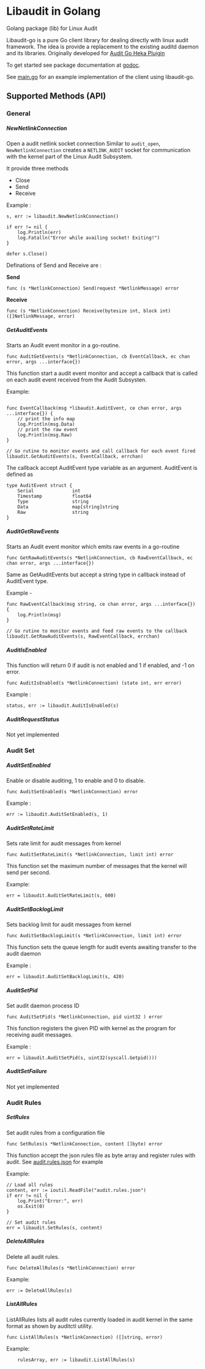 # Libaudit in Golang
Golang package (lib) for Linux Audit

Libaudit-go is a pure Go client library for dealing directly with linux audit framework.
The idea is provide a replacement to the existing auditd daemon and its libraries.
Originally developed for [Audit Go Heka Pluigin](https://github.com/mozilla/audit-go)

To get started see package documentation at [godoc](https://godoc.org/github.com/mozilla/libaudit-go).

See [main.go](https://github.com/mozilla/audit-go/blob/master/main.go) for an example implementation of the client using libaudit-go.

## Supported Methods (API)

### General 


##### NewNetlinkConnection 
Open a audit netlink socket connection
Similar to `audit_open`, `NewNetlinkConnection` creates a `NETLINK_AUDIT` socket for communication with the kernel part of the Linux Audit Subsystem.

It provide three methods

* Close 
* Send
* Receive

Example : 
```
s, err := libaudit.NewNetlinkConnection()

if err != nil {
    log.Println(err)
    log.Fatalln("Error while availing socket! Exiting!")
} 

defer s.Close()
```
Definations of Send and Receive are :

**Send**

``` 
func (s *NetlinkConnection) Send(request *NetlinkMessage) error 
```

**Receive**

``` 
func (s *NetlinkConnection) Receive(bytesize int, block int) ([]NetlinkMessage, error) 
```


##### GetAuditEvents

Starts an Audit event monitor in a go-routine.

```
func AuditGetEvents(s *NetlinkConnection, cb EventCallback, ec chan error, args ...interface{})
```

This function start a audit event monitor and accept a callback that is called on each audit event received from the Audit Subsysten.

Example:

```golang

func EventCallback(msg *libaudit.AuditEvent, ce chan error, args ...interface{}) {
	// print the info map
	log.Println(msg.Data)
	// print the raw event
	log.Println(msg.Raw)
}

// Go rutine to monitor events and call callback for each event fired
libaudit.GetAuditEvents(s, EventCallback, errchan)
```

The callback accept AuditEvent type variable as an argument. AuditEvent is defined as

```golang
type AuditEvent struct {
	Serial				int
	Timestamp			float64
	Type 				string
	Data 				map[string]string
	Raw 				string
}
```

##### AuditGetRawEvents

Starts an Audit event monitor which emits raw events in a go-routine

```golang
func GetRawAuditEvents(s *NetlinkConnection, cb RawEventCallback, ec chan error, args ...interface{})
```
Same as GetAuditEvents but accept a string type in callback instead of AuditEvent type.

Example -

``` golang
func RawEventCallback(msg string, ce chan error, args ...interface{}) {
	log.Println(msg)
}

// Go rutine to monitor events and feed raw events to the callback
libaudit.GetRawAuditEvents(s, RawEventCallback, errchan)
```

##### AuditIsEnabled

This function will return 0 if audit is not enabled and 1 if enabled, and -1 on error.

```
func AuditIsEnabled(s *NetlinkConnection) (state int, err error)
```

Example :

```
status, err := libaudit.AuditIsEnabled(s)
```

##### AuditRequestStatus

Not yet implemented


### Audit Set

##### AuditSetEnabled

Enable or disable auditing, 1 to enable and 0 to disable.

```
func AuditSetEnabled(s *NetlinkConnection) error
```

Example : 

```
err := libaudit.AuditSetEnabled(s, 1)
```



##### AuditSetRateLimit

Sets rate limit for audit messages from kernel
```
func AuditSetRateLimit(s *NetlinkConnection, limit int) error
```

This function set the maximum number of messages that the kernel will send per second.

Example:

```
err = libaudit.AuditSetRateLimit(s, 600)
```

##### AuditSetBacklogLimit

Sets backlog limit for audit messages from kernel

```
func AuditSetBacklogLimit(s *NetlinkConnection, limit int) error
```

This function sets the queue length for audit events awaiting transfer to the audit daemon


Example :
```
err = libaudit.AuditSetBacklogLimit(s, 420)
```

##### AuditSetPid

Set audit daemon process ID


```
func AuditSetPid(s *NetlinkConnection, pid uint32 ) error 
```

This function registers the given PID with kernel as the program for receiving audit messages.


Example :
```
err = libaudit.AuditSetPid(s, uint32(syscall.Getpid()))
```

##### AuditSetFailure

Not yet implemented


### Audit Rules

##### SetRules

Set audit rules from a configuration file

```
func SetRules(s *NetlinkConnection, content []byte) error
```

This function accept the json rules file as byte array and register rules with audit.
See [audit.rules.json](https://github.com/mozilla/audit-go/blob/master/audit.rules.json) for example

Example:

```golang
// Load all rules
content, err := ioutil.ReadFile("audit.rules.json")
if err != nil {
	log.Print("Error:", err)
	os.Exit(0)
}

// Set audit rules
err = libaudit.SetRules(s, content)
```


##### DeleteAllRules

Delete all audit rules.

```
func DeleteAllRules(s *NetlinkConnection) error
```
Example:

```golang
err := DeleteAllRules(s)
```


##### ListAllRules

ListAllRules lists all audit rules currently loaded in audit kernel in the same format as shown by auditctl utility.

```
func ListAllRules(s *NetlinkConnection) ([]string, error)
```
Example:

```golang
	rulesArray, err := libaudit.ListAllRules(s)
```